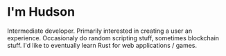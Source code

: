 # I'm Hudson

Intermediate developer. Primarily interested in creating a user an experience. Occasionaly do random scripting stuff, sometimes blockchain stuff. I'd like to eventually learn Rust for web applications / games. 
